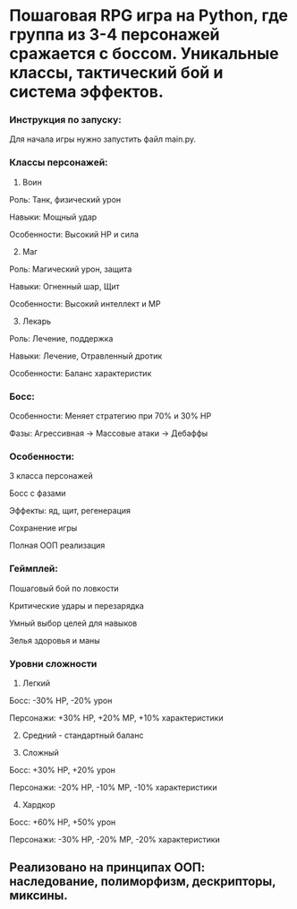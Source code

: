 # Пошаговая RPG игра на Python, где группа из 3-4 персонажей сражается с боссом. Уникальные классы, тактический бой и система эффектов.

### Инструкция по запуску:

Для начала игры нужно запустить файл main.py.

### Классы персонажей:

1. Воин
   
Роль: Танк, физический урон

Навыки: Мощный удар

Особенности: Высокий HP и сила

2. Маг
   
Роль: Магический урон, защита

Навыки: Огненный шар, Щит

Особенности: Высокий интеллект и MP

3. Лекарь
   
Роль: Лечение, поддержка

Навыки: Лечение, Отравленный дротик

Особенности: Баланс характеристик

### Босс:

Особенности: Меняет стратегию при 70% и 30% HP

Фазы: Агрессивная → Массовые атаки → Дебаффы

### Особенности:

3 класса персонажей

Босс с фазами

Эффекты: яд, щит, регенерация

Сохранение игры

Полная ООП реализация

### Геймплей:

Пошаговый бой по ловкости

Критические удары и перезарядка

Умный выбор целей для навыков

Зелья здоровья и маны

### Уровни сложности

1. Легкий

Босс: -30% HP, -20% урон

Персонажи: +30% HP, +20% MP, +10% характеристики

2. Средний - cтандартный баланс

4. Сложный
   
Босс: +30% HP, +20% урон

Персонажи: -20% HP, -10% MP, -10% характеристики

4. Хардкор
   
Босс: +60% HP, +50% урон

Персонажи: -30% HP, -20% MP, -20% характеристики

## Реализовано на принципах ООП: наследование, полиморфизм, дескрипторы, миксины.
